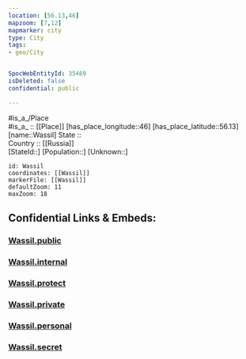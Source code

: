 ```yaml
---
location: [56.13,46] 
mapzoom: [7,12] 
mapmarker: city 
type: City
tags:
- geo/City


SpocWebEntityId: 35469
isDeleted: false
confidential: public

---
```

#is_a_/Place  
#is_a_ :: [[Place]] 
[has_place_longitude::46] 
[has_place_latitude::56.13] 
[name::Wassil] 
State ::  
Country :: [[Russia]]  
[StateId::] 
[Population::] 
[Unknown::] 


```leaflet
id: Wassil
coordinates: [[Wassil]] 
markerFile: [[Wassil]] 
defaultZoom: 11 
maxZoom: 18
```


## Confidential Links & Embeds: 

### [Wassil.public](/_public/\Earth\Continent\Europe\Europe~East\Russia\Russia~Volga\Nizhny_Novgorod_Oblast\CityWassil.public.md) 

### [Wassil.internal](/_internal/\Earth\Continent\Europe\Europe~East\Russia\Russia~Volga\Nizhny_Novgorod_Oblast\CityWassil.internal.md) 

### [Wassil.protect](/_protect/\Earth\Continent\Europe\Europe~East\Russia\Russia~Volga\Nizhny_Novgorod_Oblast\CityWassil.protect.md) 

### [Wassil.private](/_private/\Earth\Continent\Europe\Europe~East\Russia\Russia~Volga\Nizhny_Novgorod_Oblast\CityWassil.private.md) 

### [Wassil.personal](/_personal/\Earth\Continent\Europe\Europe~East\Russia\Russia~Volga\Nizhny_Novgorod_Oblast\CityWassil.personal.md) 

### [Wassil.secret](/_secret/\Earth\Continent\Europe\Europe~East\Russia\Russia~Volga\Nizhny_Novgorod_Oblast\CityWassil.secret.md)

